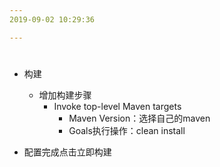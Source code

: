 ```yaml
---
2019-09-02 10:29:36

---
```


#

- 构建
  - 增加构建步骤
    - Invoke top-level Maven targets
      - Maven Version：选择自己的maven
      - Goals执行操作：clean install

- 配置完成点击立即构建



